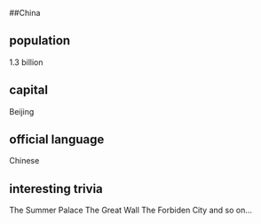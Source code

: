 ##China
## population
1.3 billion

## capital
Beijing
 
## official language
Chinese

## interesting trivia
The Summer Palace 
The Great Wall
The Forbiden City
and so on...


